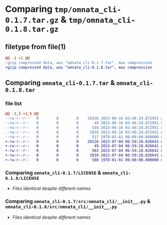 # Comparing `tmp/omnata_cli-0.1.7.tar.gz` & `tmp/omnata_cli-0.1.8.tar.gz`

## filetype from file(1)

```diff
@@ -1 +1 @@
-gzip compressed data, was "omnata_cli-0.1.7.tar", max compression
+gzip compressed data, was "omnata_cli-0.1.8.tar", max compression
```

## Comparing `omnata_cli-0.1.7.tar` & `omnata_cli-0.1.8.tar`

### file list

```diff
@@ -1,5 +1,5 @@
--rw-r--r--   0        0        0    26526 2023-06-16 03:46:24.872951 omnata_cli-0.1.7/LICENSE
--rw-r--r--   0        0        0       49 2023-06-16 03:46:24.872951 omnata_cli-0.1.7/README.md
--rw-r--r--   0        0        0      534 2023-06-16 03:46:24.872951 omnata_cli-0.1.7/pyproject.toml
--rw-r--r--   0        0        0     1039 2023-06-16 03:46:24.872951 omnata_cli-0.1.7/src/omnata_cli/__init__.py
--rw-r--r--   0        0        0      517 1970-01-01 00:00:00.000000 omnata_cli-0.1.7/PKG-INFO
+-rw-r--r--   0        0        0    26526 2023-07-04 06:59:28.026641 omnata_cli-0.1.8/LICENSE
+-rw-r--r--   0        0        0       49 2023-07-04 06:59:28.026641 omnata_cli-0.1.8/README.md
+-rw-r--r--   0        0        0      503 2023-07-04 06:59:28.026641 omnata_cli-0.1.8/pyproject.toml
+-rw-r--r--   0        0        0     1039 2023-07-04 06:59:28.026641 omnata_cli-0.1.8/src/omnata_cli/__init__.py
+-rw-r--r--   0        0        0      508 1970-01-01 00:00:00.000000 omnata_cli-0.1.8/PKG-INFO
```

### Comparing `omnata_cli-0.1.7/LICENSE` & `omnata_cli-0.1.8/LICENSE`

 * *Files identical despite different names*

### Comparing `omnata_cli-0.1.7/src/omnata_cli/__init__.py` & `omnata_cli-0.1.8/src/omnata_cli/__init__.py`

 * *Files identical despite different names*

